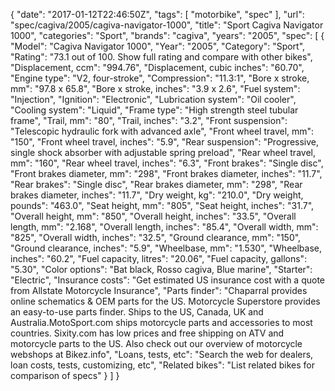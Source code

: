 {
    "date": "2017-01-12T22:46:50Z",
    "tags": [
        "motorbike",
        "spec"
    ],
    "url": "spec\/cagiva\/2005\/cagiva-navigator-1000",
    "title": "Sport Cagiva Navigator 1000",
    "categories": "Sport",
    "brands": "cagiva",
    "years": "2005",
    "spec": [
        {
            "Model": "Cagiva Navigator 1000",
            "Year": "2005",
            "Category": "Sport",
            "Rating": "73.1 out of 100. Show full rating and compare with other bikes",
            "Displacement, ccm": "994.76",
            "Displacement, cubic inches": "60.70",
            "Engine type": "V2, four-stroke",
            "Compression": "11.3:1",
            "Bore x stroke, mm": "97.8 x 65.8",
            "Bore x stroke, inches": "3.9 x 2.6",
            "Fuel system": "Injection",
            "Ignition": "Electronic",
            "Lubrication system": "Oil cooler",
            "Cooling system": "Liquid",
            "Frame type": "High strength steel tubular frame",
            "Trail, mm": "80",
            "Trail, inches": "3.2",
            "Front suspension": "Telescopic hydraulic fork with advanced axle",
            "Front wheel travel, mm": "150",
            "Front wheel travel, inches": "5.9",
            "Rear suspension": "Progressive, single shock absorber with adjustable spring preload",
            "Rear wheel travel, mm": "160",
            "Rear wheel travel, inches": "6.3",
            "Front brakes": "Single disc",
            "Front brakes diameter, mm": "298",
            "Front brakes diameter, inches": "11.7",
            "Rear brakes": "Single disc",
            "Rear brakes diameter, mm": "298",
            "Rear brakes diameter, inches": "11.7",
            "Dry weight, kg": "210.0",
            "Dry weight, pounds": "463.0",
            "Seat height, mm": "805",
            "Seat height, inches": "31.7",
            "Overall height, mm": "850",
            "Overall height, inches": "33.5",
            "Overall length, mm": "2.168",
            "Overall length, inches": "85.4",
            "Overall width, mm": "825",
            "Overall width, inches": "32.5",
            "Ground clearance, mm": "150",
            "Ground clearance, inches": "5.9",
            "Wheelbase, mm": "1.530",
            "Wheelbase, inches": "60.2",
            "Fuel capacity, litres": "20.06",
            "Fuel capacity, gallons": "5.30",
            "Color options": "Bat black, Rosso cagiva, Blue marine",
            "Starter": "Electric",
            "Insurance costs": "Get estimated US insurance cost with a quote from Allstate Motorcycle Insurance",
            "Parts finder": "Chaparral provides online schematics & OEM parts for the US.   Motorcycle Superstore provides an easy-to-use parts finder. Ships to the US, Canada, UK and Australia.MotoSport.com ships motorcycle parts and accessories to most countries.    Sixity.com has low prices and free shipping on ATV and motorcycle parts to the US. Also check out our overview of motorcycle webshops at Bikez.info",
            "Loans, tests, etc": "Search the web for dealers, loan costs, tests, customizing, etc",
            "Related bikes": "List related bikes for comparison of specs"
        }
    ]
}